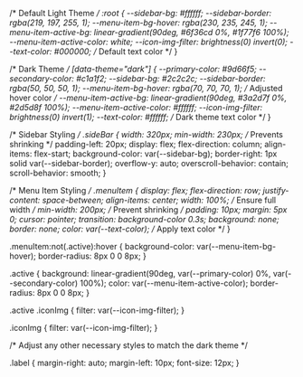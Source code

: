 /* Default Light Theme */
:root {
  --sidebar-bg: #ffffff;
  --sidebar-border: rgba(219, 197, 255, 1);
  --menu-item-bg-hover: rgba(230, 235, 245, 1);
  --menu-item-active-bg: linear-gradient(90deg, #6f36cd 0%, #1f77f6 100%);
  --menu-item-active-color: white;
  --icon-img-filter: brightness(0) invert(0);
  --text-color: #000000; /* Default text color */
}

/* Dark Theme */
[data-theme="dark"] {
  --primary-color: #9d66f5;
  --secondary-color: #c1a1f2;
  --sidebar-bg: #2c2c2c;
  --sidebar-border: rgba(50, 50, 50, 1);
  --menu-item-bg-hover: rgba(70, 70, 70, 1); /* Adjusted hover color */
  --menu-item-active-bg: linear-gradient(90deg, #3a2d7f 0%, #2d5d8f 100%);
  --menu-item-active-color: #ffffff;
  --icon-img-filter: brightness(0) invert(1);
  --text-color: #ffffff; /* Dark theme text color */
}

/* Sidebar Styling */
.sideBar {
  width: 320px;
  min-width: 230px; /* Prevents shrinking */
  padding-left: 20px;
  display: flex;
  flex-direction: column;
  align-items: flex-start;
  background-color: var(--sidebar-bg);
  border-right: 1px solid var(--sidebar-border);
  overflow-y: auto;
  overscroll-behavior: contain;
  scroll-behavior: smooth;
}

/* Menu Item Styling */
.menuItem {
  display: flex;
  flex-direction: row;
  justify-content: space-between;
  align-items: center;
  width: 100%; /* Ensure full width */
  min-width: 200px; /* Prevent shrinking */
  padding: 10px;
  margin: 5px 0;
  cursor: pointer;
  transition: background-color 0.3s;
  background: none;
  border: none;
  color: var(--text-color); /* Apply text color */
}

.menuItem:not(.active):hover {
  background-color: var(--menu-item-bg-hover);
  border-radius: 8px 0 0 8px;
}

.active {
  background: linear-gradient(90deg, var(--primary-color) 0%, var(--secondary-color) 100%);
  color: var(--menu-item-active-color);
  border-radius: 8px 0 0 8px;
}

.active .iconImg {
  filter: var(--icon-img-filter);
}

.iconImg {
  filter: var(--icon-img-filter);
}

/* Adjust any other necessary styles to match the dark theme */

.label {
  margin-right: auto;
  margin-left: 10px;
  font-size: 12px;
}
